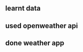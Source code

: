 learnt data 
----------------------------------------------------------------
used openweather api
----------------------------------------------------------------
done weather app
----------------------------------------------------------------
